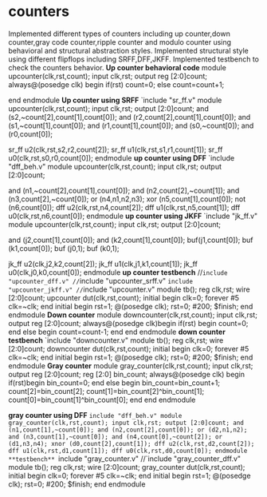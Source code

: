 # counters
Implemented different types of counters including up counter,down counter,gray code counter,ripple counter and modulo counter using behavioral and structural abstraction styles.
Implemented structural style using different flipflops including SRFF,DFF,JKFF.
Implemented testbench to check the counters behavior.
**Up counter behavioral code**
module upcounter(clk,rst,count);
input clk,rst;
output reg [2:0]count;
always@(posedge clk) begin
	if(rst)	count=0;
	else count=count+1;

end
endmodule
**Up counter using SRFF**
`include "sr_ff.v"
module upcounter(clk,rst,count);
input clk,rst;
output [2:0]count;
and (s2,~count[2],count[1],count[0]);
and (r2,count[2],count[1],count[0]);
and (s1,~count[1],count[0]);
and (r1,count[1],count[0]);
and (s0,~count[0]);
and (r0,count[0]);

sr_ff u2(clk,rst,s2,r2,count[2]);
sr_ff u1(clk,rst,s1,r1,count[1]);
sr_ff u0(clk,rst,s0,r0,count[0]);
endmodule
**up counter using DFF**
`include "dff_beh.v"
module upcounter(clk,rst,count);
input clk,rst;
output [2:0]count;

and (n1,~count[2],count[1],count[0]);
and (n2,count[2],~count[1]);
and (n3,count[2],~count[0]);
or (n4,n1,n2,n3);
xor (n5,count[1],count[0]);
not (n6,count[0]);
dff u2(clk,rst,n4,count[2]);
dff u1(clk,rst,n5,count[1]);
dff u0(clk,rst,n6,count[0]);
endmodule
**up counter using JKFF**
`include "jk_ff.v"
module upcounter(clk,rst,count);
input clk,rst;
output [2:0]count;

and (j2,count[1],count[0]);
and (k2,count[1],count[0]);
buf(j1,count[0]);
buf (k1,count[0]);
buf (j0,1);
buf (k0,1);

jk_ff u2(clk,j2,k2,count[2]);
jk_ff u1(clk,j1,k1,count[1]);
jk_ff u0(clk,j0,k0,count[0]);
endmodule
**up counter testbench**
//`include "upcounter_dff.v"
//`include "upcounter_srff.v"
`include "upcounter_jkff.v"
//`include "upcounter.v"
module tb();
reg clk,rst;
wire [2:0]count;
upcounter dut(clk,rst,count);
initial begin
	clk=0;
	forever #5 clk=~clk;
end
initial begin
	rst=1;
	@(posedge clk);
	rst=0;
	#200;
	$finish;
end
endmodule
**Down counter**
module downcounter(clk,rst,count);
input clk,rst;
output reg [2:0]count;
always@(posedge clk)begin
	if(rst) begin
		count=0;
	end
	else begin
		count=count-1;
	end
end
endmodule
**down counter testbench**
`include "downcounter.v"
module tb();
reg clk,rst;
wire [2:0]count;
downcounter dut(clk,rst,count);
initial begin
	clk=0;
	forever #5 clk=~clk;
end
initial begin
	rst=1;
	@(posedge clk);
	rst=0;
	#200;
	$finish;
end
endmodule
**Gray counter**
module gray_counter(clk,rst,count);
input clk,rst;
output reg [2:0]count;
reg [2:0] bin_count;
always@(posedge clk) begin
	if(rst)begin
		bin_count=0;
	end	
	else begin
		bin_count=bin_count+1;
		count[2]=bin_count[2];
		count[1]=bin_count[2]^bin_count[1];
		count[0]=bin_count[1]^bin_count[0];
	end
end
endmodule

**gray counter using DFF**
`include "dff_beh.v"
module gray_counter(clk,rst,count);
input clk,rst;
output [2:0]count;
and (n1,count[1],~count[0]);
and (n2,count[2],count[0]);
or (d2,n1,n2);
and (n3,count[1],~count[0]);
and (n4,count[0],~count[2]);
or (d1,n3,n4);
xnor (d0,count[2],count[1]);
dff u2(clk,rst,d2,count[2]);
dff u1(clk,rst,d1,count[1]);
dff u0(clk,rst,d0,count[0]);
endmodule
**testbench**
`include "gray_counter.v"
//`include "gray_counter_dff.v"
module tb();
reg clk,rst;
wire [2:0]count;
gray_counter dut(clk,rst,count);
initial begin
	clk=0;
	forever #5 clk=~clk;
end
initial begin
	rst=1;
	@(posedge clk);
	rst=0;
	#200;
	$finish;
end
endmodule



